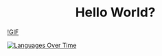 <center><h1 style="font-size: 30px;">Hello World?</h></center>

[!GIF](https://i.pinimg.com/originals/e9/0e/6c/e90e6ced05e7e96a17cf66866b4031cd.gif)

[![Languages Over Time](https://stats.quine.sh/aberrant/languages-over-time?theme=dark)](https://quine.sh)

